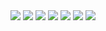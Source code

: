 <img src="https://capsule-render.vercel.app/api?type=Venom&color=auto&height=300&section=header&text=Welcome%20&fontSize=80" />


<img src="https://img.shields.io/badge/Java-bf2e24?style=flat-square&logo=Java&logoColor=white"/>
<img src="https://img.shields.io/badge/HTML5-E34F26?style=flat-square&logo=HTML5&logoColor=white" />
<img src="https://img.shields.io/badge/HTML5-E34F26?style=flat-square&logo=HTML5&logoColor=white" />
<img src="https://img.shields.io/badge/HTML5-E34F26?style=flat-square&logo=HTML5&logoColor=white" />
<img src="https://img.shields.io/badge/HTML5-E34F26?style=flat-square&logo=HTML5&logoColor=white" />
<img src="https://img.shields.io/badge/HTML5-E34F26?style=flat-square&logo=HTML5&logoColor=white" />
